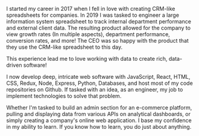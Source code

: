 I started my career in 2017 when I fell in love with creating CRM-like spreadsheets for companies. In 2019 I was tasked to engineer a large information system spreadsheet to track internal department performance and external client data. The resulting product allowed for the company to view growth rates (In multiple aspects), department performance, conversion rates, and more! The CEO was so happy with the product that they use the CRM-like spreadsheet to this day.

This experience lead me to love working with data to create rich, data-driven software!

I now develop deep, intricate web software with JavaScript, React, HTML, CSS, Redux, Node, Express, Python, Databases, and host most of my code repositories on Github. If tasked with an idea, as an engineer, my job to implement technologies to solve that problem.

Whether I'm tasked to build an admin section for an e-commerce platform, pulling and displaying data from various APIs on analytical dashboards, or simply creating a company's online web application. I base my confidence in my ability to learn. If you know how to learn, you do just about anything.
